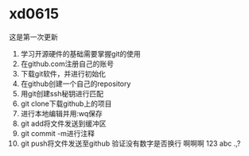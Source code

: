 # xd0615
这是第一次更新
1. 学习开源硬件的基础需要掌握git的使用
2. 在github.com注册自己的账号
3. 下载git软件，并进行初始化
4. 在github创建一个自己的repository
5. 用git创建ssh秘钥进行匹配
6. git clone下载github上的项目
7. 进行本地编辑并用:wq保存
8. git add将文件发送到缓冲区
9. git commit -m进行注释
10. git push将文件发送至github
验证没有数字是否换行
啊啊啊
123
abc
.,?


